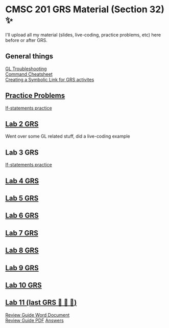 # CMSC 201 GRS Material (Section 32) :sparkles:
I'll upload all my material (slides, live-coding, practice problems, etc) here before or after GRS.  

## General things
[GL Troubleshooting](https://github.com/agathaturya/cmsc_201_grs/blob/master/lab2/gl_troubleshooting.md)  
[Command Cheatsheet](https://github.com/agathaturya/cmsc_201_grs/blob/master/lab2/terminal_cheatsheet.md)  
[Creating a Symbolic Link for GRS activites](https://github.com/agathaturya/cmsc_201_grs/blob/master/symbolic_link/symbolic_link.md)


## [Practice Problems](https://github.com/agathaturya/cmsc_201_grs/blob/master/practice)
[If-statements practice](https://github.com/agathaturya/cmsc_201_grs/blob/master/practice/output_practice.md)

## [Lab 2 GRS](https://github.com/agathaturya/cmsc_201_grs/tree/master/lab2)
Went over some GL related stuff, did a live-coding example  

## Lab 3 GRS
[If-statements practice](https://github.com/agathaturya/cmsc_201_grs/blob/master/practice/output_practice.md)

## [Lab 4 GRS](https://github.com/agathaturya/cmsc_201_grs/tree/master/lab4)

## [Lab 5 GRS](https://github.com/agathaturya/cmsc_201_grs/tree/master/lab5)

## [Lab 6 GRS](https://github.com/agathaturya/cmsc_201_grs/tree/master/lab6)

## [Lab 7 GRS](https://github.com/agathaturya/cmsc_201_grs/tree/master/lab7)  

## [Lab 8 GRS](https://github.com/agathaturya/cmsc_201_grs/tree/master/lab8)  

## [Lab 9 GRS](https://github.com/agathaturya/cmsc_201_grs/tree/master/lab9)

## [Lab 10 GRS](https://github.com/agathaturya/cmsc_201_grs/tree/master/lab10/)

## [Lab 11 (last GRS :tada: :balloon: :champagne:)](https://github.com/agathaturya/cmsc_201_grs/blob/master/lab11/finals_resources.md)
[Review Guide Word Document](https://github.com/agathaturya/cmsc_201_grs/blob/master/lab11/review_guide.docx)  
[Review Guide PDF](https://github.com/agathaturya/cmsc_201_grs/blob/master/lab11/review_guide.pdf)
[Answers](https://github.com/agathaturya/cmsc_201_grs/blob/master/lab11/CMSC%20201_Worksheet2%20_Final_Answers.docx)


